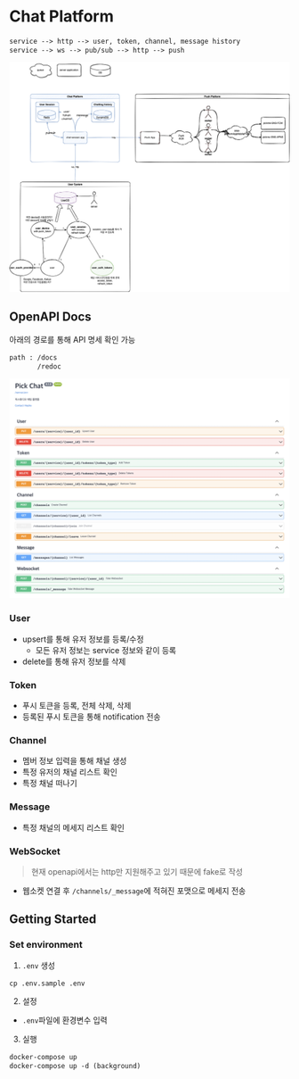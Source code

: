 # Chat Platform
```
service --> http --> user, token, channel, message history
service --> ws --> pub/sub --> http --> push
```
![(pickpublic-chat-platform.png](pickpublic-chat-platform.png)

## OpenAPI Docs
아래의 경로를 통해 API 명세 확인 가능
```
path : /docs
       /redoc
```
![swagger.png](swagger.png)


### User
* upsert를 통해 유저 정보를 등록/수정
  * 모든 유저 정보는 service 정보와 같이 등록
* delete를 통해 유저 정보를 삭제

### Token
* 푸시 토큰을 등록, 전체 삭제, 삭제
* 등록된 푸시 토큰을 통해 notification 전송

### Channel
* 멤버 정보 입력을 통해 채널 생성
* 특정 유저의 채널 리스트 확인
* 특정 채널 떠나기

### Message
* 특정 채널의 메세지 리스트 확인

### WebSocket
> 현재 openapi에서는 http만 지원해주고 있기 때문에 fake로 작성
* 웹소켓 연결 후 `/channels/_message`에 적혀진 포맷으로 메세지 전송


## Getting Started

### Set environment
1. `.env` 생성
```
cp .env.sample .env 
```

2. 설정
* `.env`파일에 환경변수 입력

3. 실행
```
docker-compose up
docker-compose up -d (background)
```
